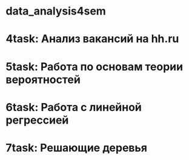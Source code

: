 # data_analysis4sem
# 4task: Анализ вакансий на hh.ru
# 5task: Работа по основам теории вероятностей
# 6task: Работа с линейной регрессией
# 7task: Решающие деревья
